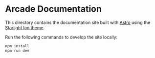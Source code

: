 # Arcade Documentation

This directory contains the documentation site built with [Astro](https://astro.build/) using the [Starlight Ion theme](https://louisescher.github.io/starlight-ion-theme/).

Run the following commands to develop the site locally:

```bash
npm install
npm run dev
```
